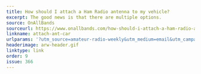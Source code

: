 ```yaml
---
title: How should I attach a Ham Radio antenna to my vehicle?
excerpt: The good news is that there are multiple options.
source: OnAllBands
sourceurl: https://www.onallbands.com/how-should-i-attach-a-ham-radio-antenna-to-my-vehicle/
linkname: attach-ant-car
urlparams: '?utm_source=amateur-radio-weekly&utm_medium=email&utm_campaign=newsletter'
headerimage: arw-header.gif
linktype: link
order: 9
issue: 366
---
```

